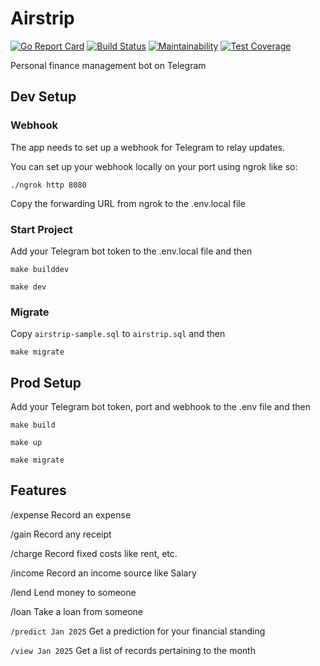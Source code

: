 # Airstrip
[![Go Report Card](https://goreportcard.com/badge/github.com/Donnie/Airstrip)](https://goreportcard.com/report/github.com/Donnie/Airstrip) [![Build Status](https://api.travis-ci.org/Donnie/Airstrip.svg?branch=master&status=passed)](https://travis-ci.org/github/Donnie/Airstrip) [![Maintainability](https://api.codeclimate.com/v1/badges/80f939bc59e3affb38ff/maintainability)](https://codeclimate.com/github/Donnie/Airstrip/maintainability) [![Test Coverage](https://api.codeclimate.com/v1/badges/80f939bc59e3affb38ff/test_coverage)](https://codeclimate.com/github/Donnie/Airstrip/test_coverage)

Personal finance management bot on Telegram

## Dev Setup
### Webhook
The app needs to set up a webhook for Telegram to relay updates.

You can set up your webhook locally on your port using ngrok like so:

```./ngrok http 8080```

Copy the forwarding URL from ngrok to the .env.local file

### Start Project
Add your Telegram bot token to the .env.local file and then

```make builddev```

```make dev```

### Migrate
Copy `airstrip-sample.sql` to `airstrip.sql` and then

```make migrate```

## Prod Setup
Add your Telegram bot token, port and webhook to the .env file and then

```make build```

```make up```

```make migrate```

## Features
/expense Record an expense

/gain Record any receipt

/charge Record fixed costs like rent, etc.

/income Record an income source like Salary

/lend Lend money to someone

/loan Take a loan from someone

`/predict Jan 2025` Get a prediction for your financial standing

`/view Jan 2025` Get a list of records pertaining to the month
